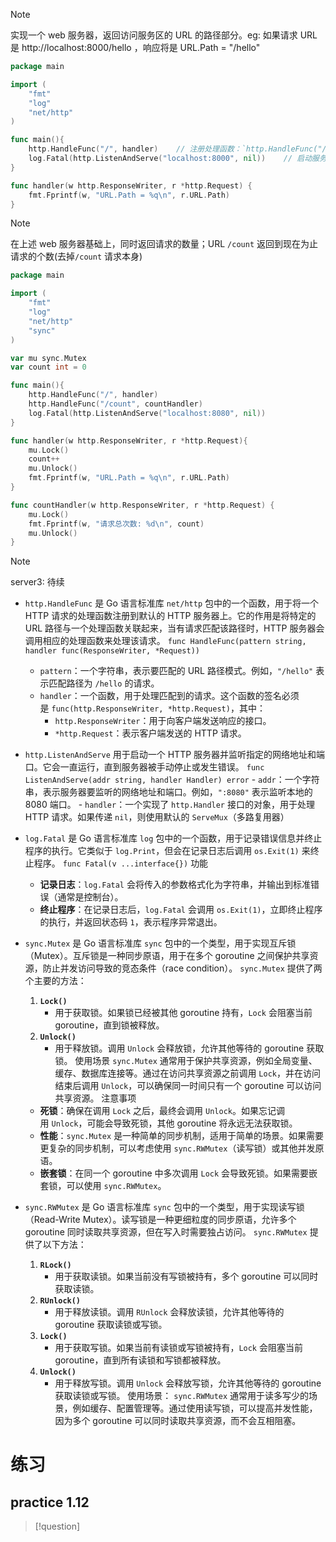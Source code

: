 > [!note] 
> 实现一个 web 服务器，返回访问服务区的 URL 的路径部分。eg: 如果请求 URL 是 http://localhost:8000/hello ，响应将是 URL.Path = "/hello" 

``` go
package main

import (
	"fmt"
	"log"
	"net/http"
)

func main(){
	http.HandleFunc("/", handler)    // 注册处理函数：`http.HandleFunc("/hello", helloHandler)` 将路径 `/hello` 与 `helloHandler` 函数关联起来。
	log.Fatal(http.ListenAndServe("localhost:8000", nil))    // 启动服务器：`http.ListenAndServe(":8000", nil)` 启动一个 HTTP 服务器，监听本地的 8000 端口
}

func handler(w http.ResponseWriter, r *http.Request) {
	fmt.Fprintf(w, "URL.Path = %q\n", r.URL.Path)
}

```
> [!note] 
> 在上述 web 服务器基础上，同时返回请求的数量；URL `/count` 返回到现在为止请求的个数(去掉`/count` 请求本身)

``` go
package main

import (
	"fmt"
	"log"
	"net/http"
	"sync"
)

var mu sync.Mutex
var count int = 0

func main(){
	http.HandleFunc("/", handler)
	http.HandleFunc("/count", countHandler)
	log.Fatal(http.ListenAndServe("localhost:8080", nil))
}

func handler(w http.ResponseWriter, r *http.Request){
	mu.Lock()
	count++
	mu.Unlock()
	fmt.Fprintf(w, "URL.Path = %q\n", r.URL.Path)
}

func countHandler(w http.ResponseWriter, r *http.Request) {
	mu.Lock()
	fmt.Fprintf(w, "请求总次数: %d\n", count)
	mu.Unlock()
}

```
> [!note] 
> server3: 待续
> 

- `http.HandleFunc` 是 Go 语言标准库 `net/http` 包中的一个函数，用于将一个 HTTP 请求的处理函数注册到默认的 HTTP 服务器上。它的作用是将特定的 URL 路径与一个处理函数关联起来，当有请求匹配该路径时，HTTP 服务器会调用相应的处理函数来处理该请求。
  `func HandleFunc(pattern string, handler func(ResponseWriter, *Request))`
	- `pattern`：一个字符串，表示要匹配的 URL 路径模式。例如，`"/hello"` 表示匹配路径为 `/hello` 的请求。
	- `handler`：一个函数，用于处理匹配到的请求。这个函数的签名必须是 `func(http.ResponseWriter, *http.Request)`，其中：
	    - `http.ResponseWriter`：用于向客户端发送响应的接口。
	    - `*http.Request`：表示客户端发送的 HTTP 请求。

- `http.ListenAndServe` 用于启动一个 HTTP 服务器并监听指定的网络地址和端口。它会一直运行，直到服务器被手动停止或发生错误。
  `func ListenAndServe(addr string, handler Handler) error`
	  - `addr`：一个字符串，表示服务器要监听的网络地址和端口。例如，`":8080"` 表示监听本地的 8080 端口。
	  - `handler`：一个实现了 `http.Handler` 接口的对象，用于处理 HTTP 请求。如果传递 `nil`，则使用默认的 `ServeMux`（多路复用器）

- `log.Fatal` 是 Go 语言标准库 `log` 包中的一个函数，用于记录错误信息并终止程序的执行。它类似于 `log.Print`，但会在记录日志后调用 `os.Exit(1)` 来终止程序。
  `func Fatal(v ...interface{})`
	功能
	- **记录日志**：`log.Fatal` 会将传入的参数格式化为字符串，并输出到标准错误（通常是控制台）。
	- **终止程序**：在记录日志后，`log.Fatal` 会调用 `os.Exit(1)`，立即终止程序的执行，并返回状态码 `1`，表示程序异常退出。

- `sync.Mutex` 是 Go 语言标准库 `sync` 包中的一个类型，用于实现互斥锁（Mutex）。互斥锁是一种同步原语，用于在多个 goroutine 之间保护共享资源，防止并发访问导致的竞态条件（race condition）。
  `sync.Mutex` 提供了两个主要的方法：
	1. **`Lock()`**
	    - 用于获取锁。如果锁已经被其他 goroutine 持有，`Lock` 会阻塞当前 goroutine，直到锁被释放。
	2. **`Unlock()`**
	    - 用于释放锁。调用 `Unlock` 会释放锁，允许其他等待的 goroutine 获取锁。
	使用场景
		`sync.Mutex` 通常用于保护共享资源，例如全局变量、缓存、数据库连接等。通过在访问共享资源之前调用 `Lock`，并在访问结束后调用 `Unlock`，可以确保同一时间只有一个 goroutine 可以访问共享资源。
	注意事项
	- **死锁**：确保在调用 `Lock` 之后，最终会调用 `Unlock`。如果忘记调用 `Unlock`，可能会导致死锁，其他 goroutine 将永远无法获取锁。
	- **性能**：`sync.Mutex` 是一种简单的同步机制，适用于简单的场景。如果需要更复杂的同步机制，可以考虑使用 `sync.RWMutex`（读写锁）或其他并发原语。
	- **嵌套锁**：在同一个 goroutine 中多次调用 `Lock` 会导致死锁。如果需要嵌套锁，可以使用 `sync.RWMutex`。

- `sync.RWMutex` 是 Go 语言标准库 `sync` 包中的一个类型，用于实现读写锁（Read-Write Mutex）。读写锁是一种更细粒度的同步原语，允许多个 goroutine 同时读取共享资源，但在写入时需要独占访问。
	`sync.RWMutex` 提供了以下方法：
	1. **`RLock()`**
	    - 用于获取读锁。如果当前没有写锁被持有，多个 goroutine 可以同时获取读锁。
	2. **`RUnlock()`**
	    - 用于释放读锁。调用 `RUnlock` 会释放读锁，允许其他等待的 goroutine 获取读锁或写锁。
	3. **`Lock()`**
	    - 用于获取写锁。如果当前有读锁或写锁被持有，`Lock` 会阻塞当前 goroutine，直到所有读锁和写锁都被释放。
	4. **`Unlock()`**
	    - 用于释放写锁。调用 `Unlock` 会释放写锁，允许其他等待的 goroutine 获取读锁或写锁。
	使用场景：
		`sync.RWMutex` 通常用于读多写少的场景，例如缓存、配置管理等。通过使用读写锁，可以提高并发性能，因为多个 goroutine 可以同时读取共享资源，而不会互相阻塞。

# 练习
## practice 1.12
> [!question] 
>  